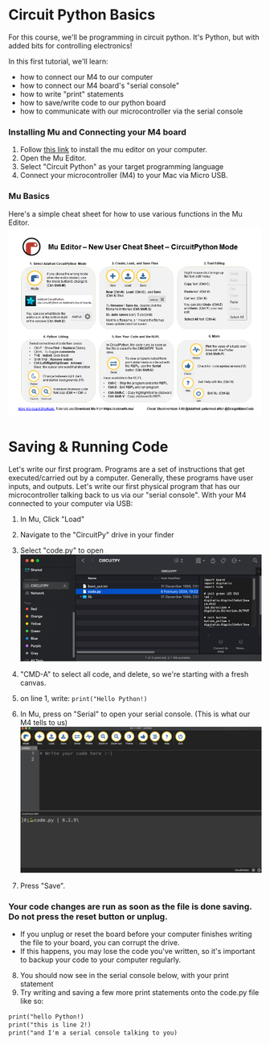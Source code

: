 # Circuit Python Basics 

For this course, we'll be programming in circuit python. It's Python, but with added bits for controlling electronics!

In this first tutorial, we'll learn:
* how to connect our M4 to our computer
* how to connect our M4 board's "serial console"
* how to write "print" statements
* how to save/write code to our python board
* how to communicate with our microcontroller via the serial console

###  Installing Mu and Connecting your M4 board
1. Follow [this link](https://codewith.mu/en/download) to install the mu editor on your computer. 
2. Open the Mu Editor. 
3. Select "Circuit Python" as your target programming language
4. Connect your microcontroller (M4) to your Mac via Micro USB. 

### Mu Basics
Here's a simple cheat sheet for how to use various functions in the Mu Editor. 
![mu_basics](mu_basics.png)

# Saving &  Running Code
Let's write our first program. Programs are a set of instructions that get executed/carried out by a computer. Generally, these programs have user inputs, and outputs. Let's write our first physical program that has our microcontroller talking back to us via our "serial console". With your M4 connected to your computer via USB:
1. In Mu, Click "Load"
2. Navigate to the "CircuitPy" drive in your finder
3. Select "code.py" to open
![Circuit](circuit_py.png)

4. "CMD-A" to select all code, and delete, so we're starting with a fresh canvas. 
5. on line 1, write: 
` print("Hello Python!) `
6. In Mu, press on "Serial" to open your serial console. (This is what our M4 tells to us)
![serial](serial.png)
7. Press "Save". 
### **Your code changes are run as soon as the file is done saving. Do not press the reset button or unplug.**
- If you unplug or reset the board before your computer finishes writing the file to your board, you can corrupt the drive. 
- If this happens, you may lose the code you've written, so it's important to backup your code to your computer regularly.


8. You should now see in the serial console below, with your print statement
9. Try writing and saving a few more print statements onto the code.py file like so:
``` 
print("hello Python!)
print("this is line 2!)
print("and I'm a serial console talking to you)
```
